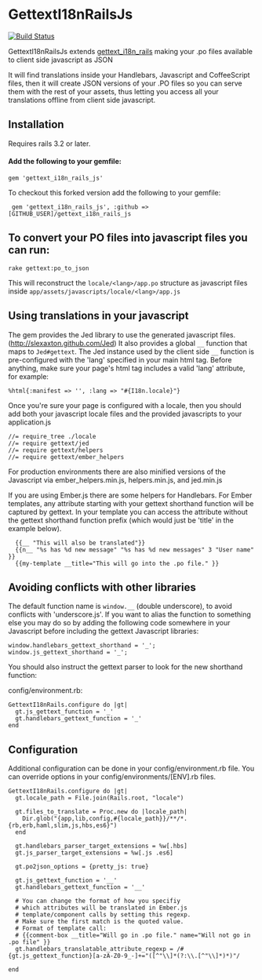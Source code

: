 # GettextI18nRailsJs
[![Build Status](https://secure.travis-ci.org/nubis/gettext_i18n_rails_js.png?branch=master)](https://travis-ci.org/nubis/gettext_i18n_rails_js)

GettextI18nRailsJs extends [gettext_i18n_rails](https://github.com/grosser/gettext_i18n_rails) making your .po files available to client side javascript as JSON

It will find translations inside your Handlebars, Javascript and CoffeeScript files, then it will create JSON versions of your .PO files so you can serve them with the rest of your assets, thus letting you access all your translations offline from client side javascript.

## Installation

Requires rails 3.2 or later.

#### Add the following to your gemfile:

    gem 'gettext_i18n_rails_js'

To checkout this forked version add the following to your gemfile:

     gem 'gettext_i18n_rails_js', :github => [GITHUB_USER]/gettext_i18n_rails_js


## To convert your PO files into javascript files you can run:

    rake gettext:po_to_json

This will reconstruct the `locale/<lang>/app.po` structure as javascript files inside `app/assets/javascripts/locale/<lang>/app.js`

## Using translations in your javascript

The gem provides the Jed library to use the generated javascript files. (http://slexaxton.github.com/Jed) 
It also provides a global `__` function that maps to `Jed#gettext`.
The Jed instance used by the client side `__` function is pre-configured with the 'lang' specified in your main html tag.
Before anything, make sure your page's html tag includes a valid 'lang' attribute, for example:

    %html{:manifest => '', :lang => "#{I18n.locale}"}

Once you're sure your page is configured with a locale, then you should add both your javascript locale files and the provided javascripts to your application.js

    //= require_tree ./locale
    //= require gettext/jed
    //= require gettext/helpers
    //= require gettext/ember_helpers

For production environments there are also minified versions of the Javascript via ember_helpers.min.js, helpers.min.js, and jed.min.js

If you are using Ember.js there are some helpers for Handlebars. For Ember templates, any attribute starting with your gettext shorthand function will be captured by gettext. In your template you can access the attribute without the gettext shorthand function prefix (which would just be 'title' in the example below).

```  
  {{__ "This will also be translated"}}
  {{n__ "%s has %d new message" "%s has %d new messages" 3 "User name" }}
  {{my-template __title="This will go into the .po file." }}
```

## Avoiding conflicts with other libraries

The default function name is `window.__` (double underscore), to avoid conflicts with 'underscore.js'. If you want to alias the function to something else you may do so by adding the following code somewhere in your Javascript before including the gettext Javascript libraries:

    window.handlebars_gettext_shorthand = '_';
    window.js_gettext_shorthand = '_';

You should also instruct the gettext parser to look for the new shorthand function:

config/environment.rb:

    GettextI18nRails.configure do |gt|
      gt.js_gettext_function = '_'
      gt.handlebars_gettext_function = '_'
    end


## Configuration

Additional configuration can be done in your config/environment.rb file. You can override options in your config/environments/[ENV].rb files.

    GettextI18nRails.configure do |gt|
      gt.locale_path = File.join(Rails.root, "locale")
    
      gt.files_to_translate = Proc.new do |locale_path|
        Dir.glob("{app,lib,config,#{locale_path}}/**/*.{rb,erb,haml,slim,js,hbs,es6}")
      end
      
      gt.handlebars_parser_target_extensions = %w[.hbs]
      gt.js_parser_target_extensions = %w[.js .es6]
    
      gt.po2json_options = {pretty_js: true}
      
      gt.js_gettext_function = '__'
      gt.handlebars_gettext_function = '__'
    
      # You can change the format of how you specifiy
      # which attributes will be translated in Ember.js
      # template/component calls by setting this regexp.
      # Make sure the first match is the quoted value.
      # Format of template call:
      # {{comment-box __title="Will go in .po file." name="Will not go in .po file" }}
      gt.handlebars_translatable_attribute_regexp = /#{gt.js_gettext_function}[a-zA-Z0-9_-]+="([^"\\]*(?:\\.[^"\\]*)*)"/
      
    end


